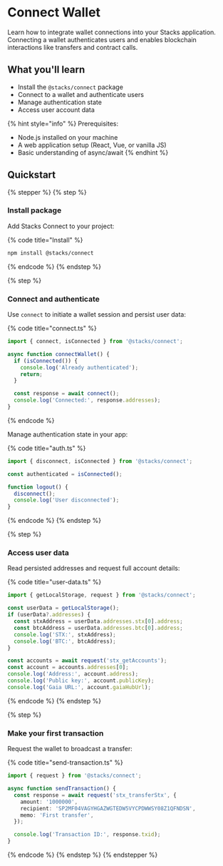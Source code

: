 # Connect Wallet

Learn how to integrate wallet connections into your Stacks application. Connecting a wallet authenticates users and enables blockchain interactions like transfers and contract calls.

## What you'll learn

* Install the `@stacks/connect` package
* Connect to a wallet and authenticate users
* Manage authentication state
* Access user account data

{% hint style="info" %}
Prerequisites:

* Node.js installed on your machine
* A web application setup (React, Vue, or vanilla JS)
* Basic understanding of async/await
{% endhint %}

## Quickstart

{% stepper %}
{% step %}
### Install package

Add Stacks Connect to your project:

{% code title="Install" %}
```bash
npm install @stacks/connect
```
{% endcode %}
{% endstep %}

{% step %}
### Connect and authenticate

Use `connect` to initiate a wallet session and persist user data:

{% code title="connect.ts" %}
```ts
import { connect, isConnected } from '@stacks/connect';

async function connectWallet() {
  if (isConnected()) {
    console.log('Already authenticated');
    return;
  }

  const response = await connect();
  console.log('Connected:', response.addresses);
}
```
{% endcode %}

Manage authentication state in your app:

{% code title="auth.ts" %}
```ts
import { disconnect, isConnected } from '@stacks/connect';

const authenticated = isConnected();

function logout() {
  disconnect();
  console.log('User disconnected');
}
```
{% endcode %}
{% endstep %}

{% step %}
### Access user data

Read persisted addresses and request full account details:

{% code title="user-data.ts" %}
```ts
import { getLocalStorage, request } from '@stacks/connect';

const userData = getLocalStorage();
if (userData?.addresses) {
  const stxAddress = userData.addresses.stx[0].address;
  const btcAddress = userData.addresses.btc[0].address;
  console.log('STX:', stxAddress);
  console.log('BTC:', btcAddress);
}

const accounts = await request('stx_getAccounts');
const account = accounts.addresses[0];
console.log('Address:', account.address);
console.log('Public key:', account.publicKey);
console.log('Gaia URL:', account.gaiaHubUrl);
```
{% endcode %}
{% endstep %}

{% step %}
### Make your first transaction

Request the wallet to broadcast a transfer:

{% code title="send-transaction.ts" %}
```ts
import { request } from '@stacks/connect';

async function sendTransaction() {
  const response = await request('stx_transferStx', {
    amount: '1000000',
    recipient: 'SP2MF04VAGYHGAZWGTEDW5VYCPDWWSY08Z1QFNDSN',
    memo: 'First transfer',
  });

  console.log('Transaction ID:', response.txid);
}
```
{% endcode %}
{% endstep %}
{% endstepper %}


